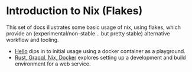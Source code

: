# Introduction to Nix (Flakes)

This set of docs illustrates some basic usage of nix, using flakes,
which provide an (experimental/non-stable .. but pretty stable)
alternative workflow and tooling.

- [Hello](./hello) dips in to initial usage using a docker container as a playground.
- [Rust, Grapql, Nix, Docker](./rs-gql) explores setting up a
  development and build environment for a web service.
